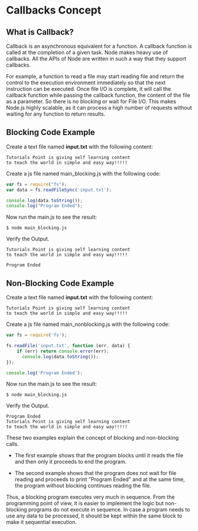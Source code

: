 # Callbacks Concept
## What is Callback?
Callback is an asynchronous equivalent for a function. A callback function is called at the completion of a given task. Node makes heavy use of callbacks. All the APIs of Node are written in such a way that they support callbacks.  

For example, a function to read a file may start reading file and return the control to the execution environment immediately so that the next instruction can be executed. Once file I/O is complete, it will call the callback function while passing the callback function, the content of the file as a parameter. So there is no blocking or wait for File I/O. This makes Node.js highly scalable, as it can process a high number of requests without waiting for any function to return results.

## Blocking Code Example
Create a text file named **input.txt** with the following content:
```
Tutorials Point is giving self learning content
to teach the world in simple and easy way!!!!!
```

Create a js file named main_blocking.js with the following code:
```javascript
var fs = require("fs");
var data = fs.readFileSync('input.txt');

console.log(data.toString());
console.log("Program Ended");
```

Now run the main.js to see the result:
```
$ node main_blocking.js
```
Verify the Output.
```
Tutorials Point is giving self learning content
to teach the world in simple and easy way!!!!!

Program Ended
```

## Non-Blocking Code Example
Create a text file named **input.txt** with the following content:
```
Tutorials Point is giving self learning content
to teach the world in simple and easy way!!!!!
```

Create a js file named main_nonblocking.js with the following code:
```javascript
var fs = require('fs');

fs.readFile('input.txt', function (err, data) {
    if (err) return console.error(err);
      console.log(data.toString());
});

console.log('Program Ended');
```

Now run the main.js to see the result:
```
$ node main_blocking.js
```
Verify the Output.
```
Program Ended
Tutorials Point is giving self learning content
to teach the world in simple and easy way!!!!!
```

These two examples explain the concept of blocking and non-blocking calls.

* The first example shows that the program blocks until it reads the file and then only it proceeds to end the program.

* The second example shows that the program does not wait for file reading and proceeds to print "Program Ended" and at the same time, the program without blocking continues reading the file.

Thus, a blocking program executes very much in sequence. From the programming point of view, it is easier to implement the logic but non-blocking programs do not execute in sequence. In case a program needs to use any data to be processed, it should be kept within the same block to make it sequential execution.
